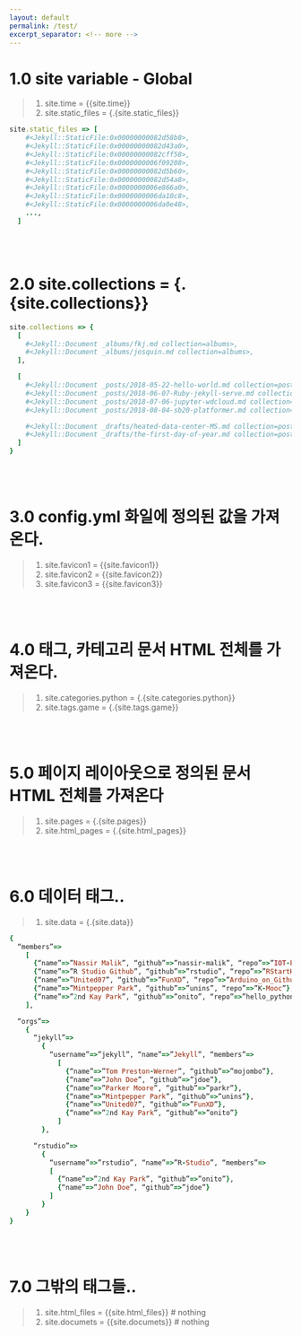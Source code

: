```yaml
---
layout: default
permalink: /test/
excerpt_separator: <!-- more -->
---
```

<!-- more -->
# 1.0 site variable - Global
> 1. site.time = {{site.time}}
> 1. site.static_files = {.{site.static_files}}
<!-- 스테틱화일 데이터 / 주소값 반환 -->


```ruby
site.static_files => [
    #<Jekyll::StaticFile:0x00000000082d58b8>,
    #<Jekyll::StaticFile:0x00000000082d43a0>,
    #<Jekyll::StaticFile:0x00000000082cff58>,
    #<Jekyll::StaticFile:0x0000000006f09208>,
    #<Jekyll::StaticFile:0x00000000082d5b60>,
    #<Jekyll::StaticFile:0x00000000082d54a8>,
    #<Jekyll::StaticFile:0x0000000006e866a0>,
    #<Jekyll::StaticFile:0x0000000006da10c8>,
    #<Jekyll::StaticFile:0x0000000006da0e48>,
    ...,
  ]
```


<br><br>
<!-- 사이트 콜렉션으로 가져오는 값 = 폴더별 저장된 화일 -->
# 2.0 site.collections = {.{site.collections}}

```ruby
site.collections => {
  [
    #<Jekyll::Document _albums/fkj.md collection=albums>,
    #<Jekyll::Document _albums/josquin.md collection=albums>,
  ],

  [
    #<Jekyll::Document _posts/2018-05-22-hello-world.md collection=posts>,
    #<Jekyll::Document _posts/2018-06-07-Ruby-jekyll-serve.md collection=posts>,
    #<Jekyll::Document _posts/2018-07-06-jupyter-wdcloud.md collection=posts>,
    #<Jekyll::Document _posts/2018-08-04-sb20-platformer.md collection=posts>,

    #<Jekyll::Document _drafts/heated-data-center-MS.md collection=posts>,
    #<Jekyll::Document _drafts/the-first-day-of-year.md collection=posts>,
  ]
}
```



<br><br>
# 3.0 config.yml 화일에 정의된 값을 가져온다.
> 1. site.favicon1 = {{site.favicon1}}
> 1. site.favicon2 = {{site.favicon2}}
> 1. site.favicon3 = {{site.favicon3}}



<br><br>
# 4.0 태그, 카테고리 문서 HTML 전체를 가져온다.
> 1. site.categories.python = {.{site.categories.python}}
> 1. site.tags.game = {.{site.tags.game}}


<br><br>
# 5.0 페이지 레이아웃으로 정의된 문서 HTML 전체를 가져온다
> 1. site.pages = {.{site.pages}}
> 1. site.html_pages = {.{site.html_pages}}

<br><br>
# 6.0 데이터 태그..

> 1. site.data = {.{site.data}}

```ruby
{
  “members”=>
    [
      {“name”=>”Nassir Malik”, “github”=>”nassir-malik”, “repo”=>”IOT-Pi3-Alexa-Automation”},
      {“name”=>”R Studio Github”, “github”=>”rstudio”, “repo”=>”RStartHere”},
      {“name”=>”United07”, “github”=>”FunXD”, “repo”=>”Arduino_on_Github”},
      {“name”=>”Mintpepper Park”, “github”=>”unins”, “repo”=>”K-Mooc”},
      {“name”=>”2nd Kay Park”, “github”=>”onito”, “repo”=>”hello_python”}
    ],

  “orgs”=>
    {
      “jekyll”=>
        {
          “username”=>”jekyll”, “name”=>”Jekyll”, “members”=>
            [
              {“name”=>”Tom Preston-Werner”, “github”=>”mojombo”},
              {“name”=>”John Doe”, “github”=>”jdoe”},
              {“name”=>”Parker Moore”, “github”=>”parkr”},
              {“name”=>”Mintpepper Park”, “github”=>”unins”},
              {“name”=>”United07”, “github”=>”FunXD”},
              {“name”=>”2nd Kay Park”, “github”=>”onito”}
            ]
        },

      “rstudio”=>
        {
          “username”=>”rstudio”, “name”=>”R-Studio”, “members”=>
          [
            {“name”=>”2nd Kay Park”, “github”=>”onito”},
            {“name”=>”John Doe”, “github”=>”jdoe”}
          ]
        }
    }
}
```


<br><br>
# 7.0 그밖의 태그들..
> 1. site.html_files = {{site.html_files}} # nothing
> 1. site.documets = {{site.documets}}     # nothing


<!--
-->
